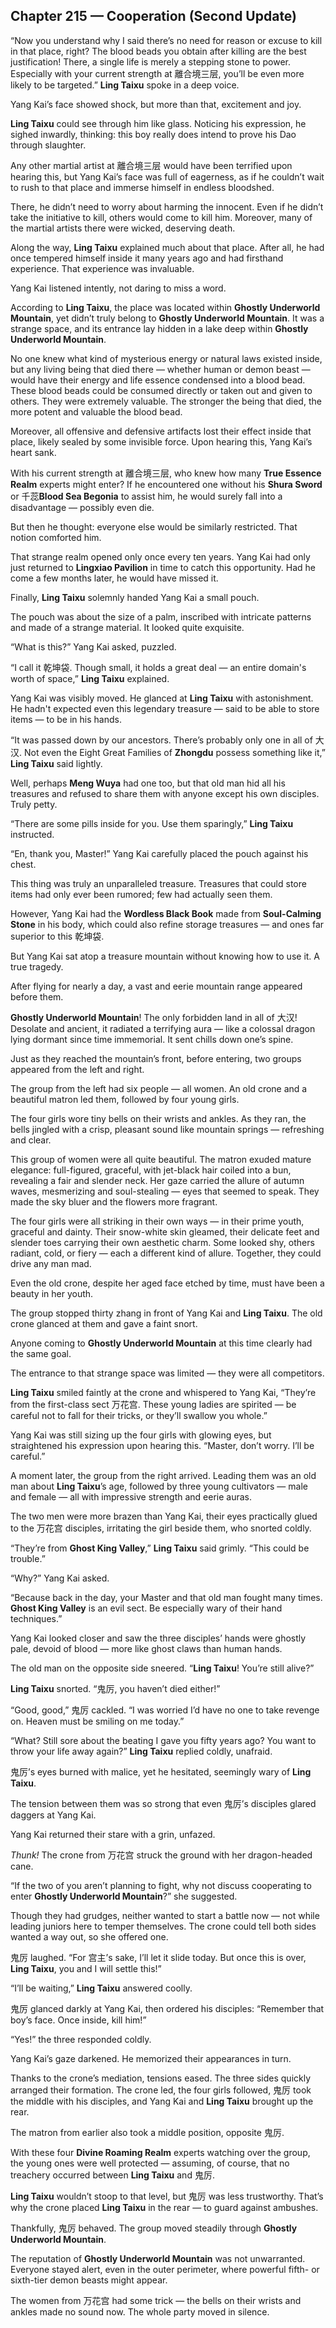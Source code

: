 ## Chapter 215 — Cooperation (Second Update)

“Now you understand why I said there’s no need for reason or excuse to kill in that place, right? The blood beads you obtain after killing are the best justification! There, a single life is merely a stepping stone to power. Especially with your current strength at 離合境三层, you’ll be even more likely to be targeted.” **Ling Taixu** spoke in a deep voice.

Yang Kai’s face showed shock, but more than that, excitement and joy.

**Ling Taixu** could see through him like glass. Noticing his expression, he sighed inwardly, thinking: this boy really does intend to prove his Dao through slaughter.

Any other martial artist at 離合境三层 would have been terrified upon hearing this, but Yang Kai’s face was full of eagerness, as if he couldn’t wait to rush to that place and immerse himself in endless bloodshed.

There, he didn’t need to worry about harming the innocent. Even if he didn’t take the initiative to kill, others would come to kill him. Moreover, many of the martial artists there were wicked, deserving death.

Along the way, **Ling Taixu** explained much about that place. After all, he had once tempered himself inside it many years ago and had firsthand experience. That experience was invaluable.

Yang Kai listened intently, not daring to miss a word.

According to **Ling Taixu**, the place was located within **Ghostly Underworld Mountain**, yet didn’t truly belong to **Ghostly Underworld Mountain**. It was a strange space, and its entrance lay hidden in a lake deep within **Ghostly Underworld Mountain**.

No one knew what kind of mysterious energy or natural laws existed inside, but any living being that died there — whether human or demon beast — would have their energy and life essence condensed into a blood bead. These blood beads could be consumed directly or taken out and given to others. They were extremely valuable. The stronger the being that died, the more potent and valuable the blood bead.

Moreover, all offensive and defensive artifacts lost their effect inside that place, likely sealed by some invisible force. Upon hearing this, Yang Kai’s heart sank.

With his current strength at 離合境三层, who knew how many **True Essence Realm** experts might enter? If he encountered one without his **Shura Sword** or 千蕊**Blood Sea Begonia** to assist him, he would surely fall into a disadvantage — possibly even die.

But then he thought: everyone else would be similarly restricted. That notion comforted him.

That strange realm opened only once every ten years. Yang Kai had only just returned to **Lingxiao Pavilion** in time to catch this opportunity. Had he come a few months later, he would have missed it.

Finally, **Ling Taixu** solemnly handed Yang Kai a small pouch.

The pouch was about the size of a palm, inscribed with intricate patterns and made of a strange material. It looked quite exquisite.

“What is this?” Yang Kai asked, puzzled.

“I call it 乾坤袋. Though small, it holds a great deal — an entire domain's worth of space,” **Ling Taixu** explained.

Yang Kai was visibly moved. He glanced at **Ling Taixu** with astonishment. He hadn't expected even this legendary treasure — said to be able to store items — to be in his hands.

“It was passed down by our ancestors. There’s probably only one in all of 大汉. Not even the Eight Great Families of **Zhongdu** possess something like it,” **Ling Taixu** said lightly.

Well, perhaps **Meng Wuya** had one too, but that old man hid all his treasures and refused to share them with anyone except his own disciples. Truly petty.

“There are some pills inside for you. Use them sparingly,” **Ling Taixu** instructed.

“En, thank you, Master!” Yang Kai carefully placed the pouch against his chest.

This thing was truly an unparalleled treasure. Treasures that could store items had only ever been rumored; few had actually seen them.

However, Yang Kai had the **Wordless Black Book** made from **Soul-Calming Stone** in his body, which could also refine storage treasures — and ones far superior to this 乾坤袋.

But Yang Kai sat atop a treasure mountain without knowing how to use it. A true tragedy.

After flying for nearly a day, a vast and eerie mountain range appeared before them.

**Ghostly Underworld Mountain**! The only forbidden land in all of 大汉! Desolate and ancient, it radiated a terrifying aura — like a colossal dragon lying dormant since time immemorial. It sent chills down one’s spine.

Just as they reached the mountain’s front, before entering, two groups appeared from the left and right.

The group from the left had six people — all women. An old crone and a beautiful matron led them, followed by four young girls.

The four girls wore tiny bells on their wrists and ankles. As they ran, the bells jingled with a crisp, pleasant sound like mountain springs — refreshing and clear.

This group of women were all quite beautiful. The matron exuded mature elegance: full-figured, graceful, with jet-black hair coiled into a bun, revealing a fair and slender neck. Her gaze carried the allure of autumn waves, mesmerizing and soul-stealing — eyes that seemed to speak. They made the sky bluer and the flowers more fragrant.

The four girls were all striking in their own ways — in their prime youth, graceful and dainty. Their snow-white skin gleamed, their delicate feet and slender toes carrying their own aesthetic charm. Some looked shy, others radiant, cold, or fiery — each a different kind of allure. Together, they could drive any man mad.

Even the old crone, despite her aged face etched by time, must have been a beauty in her youth.

The group stopped thirty zhang in front of Yang Kai and **Ling Taixu**. The old crone glanced at them and gave a faint snort.

Anyone coming to **Ghostly Underworld Mountain** at this time clearly had the same goal.

The entrance to that strange space was limited — they were all competitors.

**Ling Taixu** smiled faintly at the crone and whispered to Yang Kai, “They’re from the first-class sect 万花宫. These young ladies are spirited — be careful not to fall for their tricks, or they’ll swallow you whole.”

Yang Kai was still sizing up the four girls with glowing eyes, but straightened his expression upon hearing this. “Master, don’t worry. I’ll be careful.”

A moment later, the group from the right arrived. Leading them was an old man about **Ling Taixu**’s age, followed by three young cultivators — male and female — all with impressive strength and eerie auras.

The two men were more brazen than Yang Kai, their eyes practically glued to the 万花宫 disciples, irritating the girl beside them, who snorted coldly.

“They’re from **Ghost King Valley**,” **Ling Taixu** said grimly. “This could be trouble.”

“Why?” Yang Kai asked.

“Because back in the day, your Master and that old man fought many times. **Ghost King Valley** is an evil sect. Be especially wary of their hand techniques.”

Yang Kai looked closer and saw the three disciples’ hands were ghostly pale, devoid of blood — more like ghost claws than human hands.

The old man on the opposite side sneered. “**Ling Taixu**! You’re still alive?”

**Ling Taixu** snorted. “鬼厉, you haven’t died either!”

“Good, good,” 鬼厉 cackled. “I was worried I’d have no one to take revenge on. Heaven must be smiling on me today.”

“What? Still sore about the beating I gave you fifty years ago? You want to throw your life away again?” **Ling Taixu** replied coldly, unafraid.

鬼厉’s eyes burned with malice, yet he hesitated, seemingly wary of **Ling Taixu**.

The tension between them was so strong that even 鬼厉’s disciples glared daggers at Yang Kai.

Yang Kai returned their stare with a grin, unfazed.

*Thunk!* The crone from 万花宫 struck the ground with her dragon-headed cane.

“If the two of you aren’t planning to fight, why not discuss cooperating to enter **Ghostly Underworld Mountain**?” she suggested.

Though they had grudges, neither wanted to start a battle now — not while leading juniors here to temper themselves. The crone could tell both sides wanted a way out, so she offered one.

鬼厉 laughed. “For 宫主’s sake, I’ll let it slide today. But once this is over, **Ling Taixu**, you and I will settle this!”

“I’ll be waiting,” **Ling Taixu** answered coolly.

鬼厉 glanced darkly at Yang Kai, then ordered his disciples: “Remember that boy’s face. Once inside, kill him!”

“Yes!” the three responded coldly.

Yang Kai’s gaze darkened. He memorized their appearances in turn.

Thanks to the crone’s mediation, tensions eased. The three sides quickly arranged their formation. The crone led, the four girls followed, 鬼厉 took the middle with his disciples, and Yang Kai and **Ling Taixu** brought up the rear.

The matron from earlier also took a middle position, opposite 鬼厉.

With these four **Divine Roaming Realm** experts watching over the group, the young ones were well protected — assuming, of course, that no treachery occurred between **Ling Taixu** and 鬼厉.

**Ling Taixu** wouldn’t stoop to that level, but 鬼厉 was less trustworthy. That’s why the crone placed **Ling Taixu** in the rear — to guard against ambushes.

Thankfully, 鬼厉 behaved. The group moved steadily through **Ghostly Underworld Mountain**.

The reputation of **Ghostly Underworld Mountain** was not unwarranted. Everyone stayed alert, even in the outer perimeter, where powerful fifth- or sixth-tier demon beasts might appear.

The women from 万花宫 had some trick — the bells on their wrists and ankles made no sound now. The whole party moved in silence.

